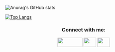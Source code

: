 
![Anurag's GitHub stats](https://github-readme-stats.vercel.app/api?username=YurijGolikov99&theme=darcula)

[![Top Langs](https://github-readme-stats.vercel.app/api/top-langs/?username=YurijGolikov99&layout=darcula)](https://github.com/YurijGolikov99/github-readme-stats)

<h3 align="center">Connect with me:</h3>
<p align="center">
<a href="https://twitter.com/YurijGolikov99" target="blank"><img align="center" src="https://cdn.jsdelivr.net/npm/simple-icons@3.0.1/icons/twitter.svg" alt="" height="30" width="80" /></a>
<a href="https://www.linkedin.com/in/yurij-golikov-03d09d1999y/" target="blank"><img align="center" src="https://cdn.jsdelivr.net/npm/simple-icons@3.0.1/icons/linkedin.svg" alt="" height="30" width="40" /></a>
<a href="https://instagram.com/yurchik99golikov?igshid=YmMyMTA2M2Y=" target="blank"><img align="center" src="https://cdn.jsdelivr.net/npm/simple-icons@3.0.1/icons/instagram.svg" alt="" height="30" width="40" /></a>
</p>

<!--
**YurijGolikov99/YurijGolikov99** is a ✨ _special_ ✨ repository because its `README.md` (this file) appears on your GitHub profile.

Here are some ideas to get you started:

- 🔭 I’m currently working on ...
- 🌱 I’m currently learning ...
- 👯 I’m looking to collaborate on ...
- 🤔 I’m looking for help with ...
- 💬 Ask me about ...
- 📫 How to reach me: ...
- 😄 Pronouns: ...
- ⚡ Fun fact: ...
-->
